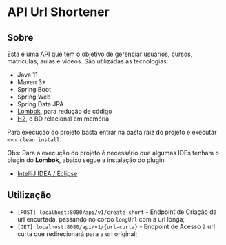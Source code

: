 # API Url Shortener

## Sobre
Esta é uma API que tem o objetivo de gerenciar usuários, cursos, matrículas, aulas e vídeos. São utilizadas as tecnologias:

- Java 11
- Maven 3+
- Spring Boot
- Spring Web
- Spring Data JPA
- [Lombok](https://www.devmedia.com.br/uma-visao-sobre-o-projeto-lombok/28321), para redução de código
- [H2](https://www.baeldung.com/spring-boot-h2-database), o BD relacional em memória

Para execução do projeto basta entrar na pasta raiz do projeto e executar `mvn clean install`.

Obs: Para a execução do projeto é necessário que algumas IDEs tenham o plugin do **Lombok**, abaixo segue a instalação do plugin:

- [IntelliJ IDEA / Eclipse](https://www.baeldung.com/lombok-ide)

## Utilização

- `[POST] localhost:8080/api/v1/create-short` - Endpoint de Criação da url encurtada, passando no corpo `longUrl` com a url longa;
- `[GET] localhost:8080/api/v1/{url-curta}` - Endpoint de Acesso à url curta que redirecionará para a url original;